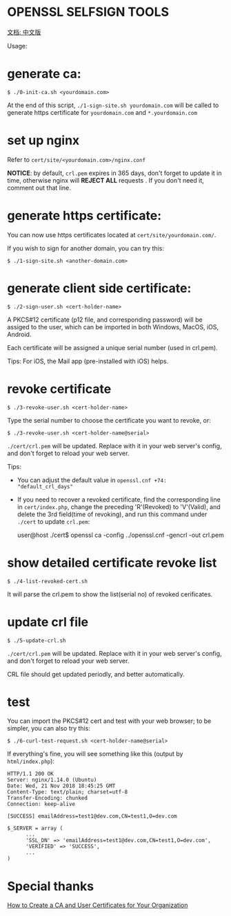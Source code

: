 OPENSSL SELFSIGN TOOLS
====

[文档: 中文版](README-cn.md)

Usage:

# generate ca:

    $ ./0-init-ca.sh <yourdomain.com>

At the end of this script, `./1-sign-site.sh yourdomain.com` will be called
to generate https certificate for `yourdomain.com` and `*.yourdomain.com`

# set up nginx

Refer to `cert/site/<yourdomain.com>/nginx.conf`

**NOTICE**: by default, `crl.pem` expires in 365 days, don't forget to update it in time, otherwise nginx will **REJECT ALL** requests . If you don't need it, comment out that line.

# generate https certificate:

You can now use https certificates located at `cert/site/yourdomain.com/`.

If you wish to sign for another domain, you can try this:

    $ ./1-sign-site.sh <another-domain.com>

# generate client side certificate:

    $ ./2-sign-user.sh <cert-holder-name>

A PKCS#12 certificate (p12 file, and corresponding password) will be assiged to the user, which can be imported in both Windows, MacOS, iOS, Android.

Each certificate will be assigned a unique serial number (used in crl.pem).

Tips: For iOS, the Mail app (pre-installed with iOS) helps.

# revoke certificate

    $ ./3-revoke-user.sh <cert-holder-name>

Type the serial number to choose the certificate you want to revoke, or:

    $ ./3-revoke-user.sh <cert-holder-name@serial>

`./cert/crl.pem` will be updated. Replace with it in your web server's config,
and don't forget to reload your web server.

Tips:

* You can adjust the default value in `openssl.cnf +74: "default_crl_days"`

* If you need to recover a revoked certificate, find the corresponding line in `cert/index.php`, change the preceding 'R'(Revoked) to 'V'(Valid), and delete the 3rd field(time of revoking), and run this command under `./cert` to update `crl.pem`:

    user@host ./cert$ openssl ca -config ../openssl.cnf -gencrl -out crl.pem

# show detailed certificate revoke list

    $ ./4-list-revoked-cert.sh

It will parse the crl.pem to show the list(serial no) of revoked cerificates.

# update crl file

    $ ./5-update-crl.sh

`./cert/crl.pem` will be updated. Replace with it in your web server's config,
and don't forget to reload your web server.

CRL file should get updated periodly, and better automatically.

# test

You can import the PKCS#12 cert and test with your web browser; to be simpler, you can also try this:

    $ ./6-curl-test-request.sh <cert-holder-name@serial>

If everything's fine, you will see something like this (output by `html/index.php`):

```
HTTP/1.1 200 OK
Server: nginx/1.14.0 (Ubuntu)
Date: Wed, 21 Nov 2018 18:45:25 GMT
Content-Type: text/plain; charset=utf-8
Transfer-Encoding: chunked
Connection: keep-alive

[SUCCESS] emailAddress=test1@dev.com,CN=test1,O=dev.com

$_SERVER = array (
      ...
      'SSL_DN' => 'emailAddress=test1@dev.com,CN=test1,O=dev.com',
      'VERIFIED' => 'SUCCESS',
      ...
)
```

# Special thanks

[How to Create a CA and User Certificates for Your Organization](https://help.cloud.fabasoft.com/index.php?topic=doc/How-to-Create-a-CA-and-User-Certificates-for-Your-Organization-in-Fabasoft-Cloud/certificate-revocation-list-via-openssl.htm)
